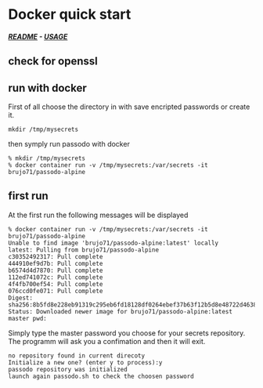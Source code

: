 # Docker quick start
#####  [README](https://github.com/brujo71/passodo.sh/blob/main/README.md) - [USAGE](https://github.com/brujo71/passodo.sh/blob/main/USAGE.md)
## check for openssl
## run with docker
First of all choose the directory in with save encripted passwords or create it.
```
mkdir /tmp/mysecrets
```
then symply run passodo with docker
```
% mkdir /tmp/mysecrets
% docker container run -v /tmp/mysecrets:/var/secrets -it brujo71/passodo-alpine 
```
## first run
At the first run the following messages will be displayed
```
% docker container run -v /tmp/mysecrets:/var/secrets -it brujo71/passodo-alpine
Unable to find image 'brujo71/passodo-alpine:latest' locally
latest: Pulling from brujo71/passodo-alpine
c30352492317: Pull complete 
444910ef9d7b: Pull complete 
b6574d4d7870: Pull complete 
112ed741072c: Pull complete 
4f4fb700ef54: Pull complete 
076ccd0fe071: Pull complete 
Digest: sha256:8b5fd8e228eb91319c295eb6fd18128df0264ebef37b63f12b5d8e48722d4638
Status: Downloaded newer image for brujo71/passodo-alpine:latest
master pwd: 
```
Simply type the master password you choose for your secrets repository.
The programm will ask you a confimation and then it will exit.
```
no repository found in current direcoty
Initialize a new one? (enter y to process):y
passodo repository was initialized
launch again passodo.sh to check the choosen password
```
